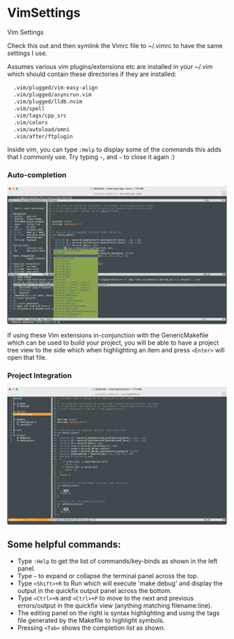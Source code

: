 # VimSettings
Vim Settings

Check this out and then symlink the Vimrc file to ~/.vimrc to have the same settings I use.

Assumes various vim plugins/extensions etc are installed in your ~/.vim which should contain these directories if they are installed:

```
  .vim/plugged/vim-easy-align
  .vim/plugged/asyncrun.vim
  .vim/plugged/lldb.nvim
  .vim/spell
  .vim/tags/cpp_src
  .vim/colors
  .vim/autoload/omni
  .vim/after/ftplugin
```

Inside vim, you can type `:Help` to display some of the commands this adds that I commonly use. Try typing `~`, and `~` to close it again :)

### Auto-completion

![Auto Completiont](screenshot2.png)


If using these Vim extensions in-conjunction with the GenericMakefile which can be used to build your project, you will be able to have a
project tree view to the side which when highlighting an item and press `<Enter>` will open that file.

### Project Integration

![Project Integration](screenshot3.png)


## Some helpful commands:

- Type `:Help` to get the list of commands/key-binds as shown in the left panel.
- Type `~` to expand or collapse the terminal panel across the top.
- Type `<Shift>+R` to Run which will execute 'make debug' and display the output in the quickfix output panel across the bottom.
- Type `<Ctrl>+N` and `<Ctrl>+P` to move to the next and previous errors/output in the quickfix view (anything matching filename:line).
- The editing panel on the right is syntax highlighting and using the tags file generated by the Makefile to highlight symbols.
- Pressing `<Tab>` shows the completion list as shown.

